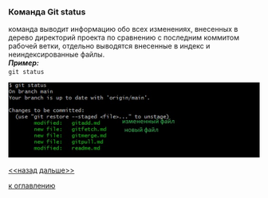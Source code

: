 ### Команда Git status  
команда выводит информацию обо всех изменениях, внесенных в дерево директорий проекта по сравнению с последним коммитом рабочей ветки, отдельно выводятся внесенные в индекс и неиндексированные файлы.  
***Пример:***  
`git status`  
  
![](./image/gitstatus.jpg)  

[<<назад](./gitpush.md)     [дальше>>](./gitclone.md)  



[к оглавлению](./readme.md)